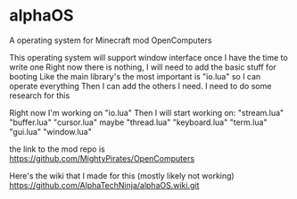 # alphaOS
A operating system for Minecraft mod OpenComputers 

This operating system will support window interface once I have the time to write one
Right now there is nothing, I will need to add the basic stuff for booting
Like the main library's the most important is "io.lua" so I can operate everything 
Then I can add the others I need. I need to do some research for this

Right now I'm working on "io.lua"
Then I will start working on:
"stream.lua"
"buffer.lua"
"cursor.lua"
maybe "thread.lua"
"keyboard.lua"
"term.lua"
"gui.lua"
"window.lua"

the link to the mod repo is https://github.com/MightyPirates/OpenComputers

Here's the wiki that I made for this (mostly likely not working) https://github.com/AlphaTechNinja/alphaOS.wiki.git
